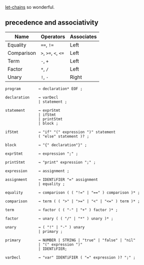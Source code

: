 [let-chains](https://github.com/rust-lang/rfcs/blob/master/text/2497-if-let-chains.md) so wonderful.

## precedence and associativity

| Name       | Operators            | Associates |
| ---------- | -------------------- | ---------- |
| Equality   | `==`, `!=`           | Left       |
| Comparison | `>`, `>=`, `<`, `<=` | Left       |
| Term       | `-`, `+`             | Left       |
| Factor     | `*`, `/`             | Left       |
| Unary      | `!`, `-`             | Right      |

```bng
program        → declaration* EOF ;

declaration    → varDecl
               | statement ;

statement      → exprStmt
               | ifStmt
               | printStmt
               | block ;

ifStmt         → "if" "(" expression ")" statement
               ( "else" statement )? ;

block          → "{" declaration"}" ;

exprStmt       → expression ";" ;

printStmt      → "print" expression ";" ;

expression     → assignment ;

assignment     → IDENTiFIER "=" assignment
               | equality ;

equality       → comparison ( ( "!=" | "==" ) comparison )* ;

comparison     → term ( ( ">" | ">=" | "<" | "<=" ) term )* ;

term           → factor ( ( "-" | "+" ) factor )* ;

factor         → unary ( ( "/" | "*" ) unary )* ;

unary          → ( "!" | "-" ) unary
               | primary ;

primary        → NUMBER | STRING | "true" | "false" | "nil"
               | "(" expression ")"
               | IDENTiFIER;
```

```bng
varDecl        → "var" IDENTiFIER ( "=" expression )? ";" ;
```
